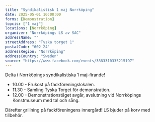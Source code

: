 ```yaml
---
title: "Syndikalistisk 1 maj Norrköping"
date: 2025-05-01 10:00:00
forms: [Demonstration]
topcis: ["1 maj"]
locations: [Norrköping]
organizer: "Norrköpings LS av SAC"
addressName: ""
streetAddress: "Tyska torget 1"
postalCode: "602 24"
addressRegion: "Norrköping"
addressCountry: "Sweden"
source: "https://www.facebook.com/events/3883310335215197"
---
```

Delta i Norrköpings syndikalistiska 1 maj-firande!

- 10.00 - Frukost på fackföreningslokalen.
- 11.30 - Samling Tyska Torget för demonstration.
- 12.00 - Demonstrationståget avgår, avslutning vid Norrköpings Konstmuseum med tal och sång.

Därefter grillning på fackföreningens innergård! LS bjuder på korv med tillbehör.